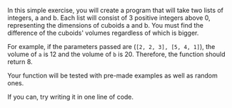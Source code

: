 In this simple exercise, you will create a program that will take two lists of integers, a and b. Each list will consist of 3 positive integers above 0, representing the dimensions of cuboids a and b. You must find the difference of the cuboids' volumes regardless of which is bigger.

For example, if the parameters passed are (`[2, 2, 3], [5, 4, 1]`), the volume of `a` is 12 and the volume of `b` is 20. Therefore, the function should return 8.

Your function will be tested with pre-made examples as well as random ones.

If you can, try writing it in one line of code.
